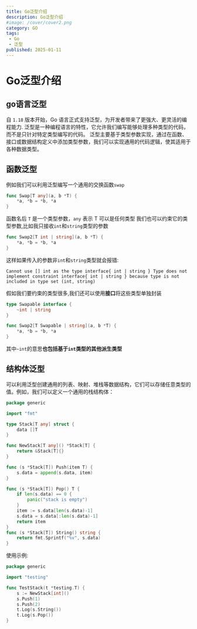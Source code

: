 ```yaml
---
title: Go泛型介绍
description: Go泛型介绍
#image: /cover/cover2.png
category: GO
tags:
 - Go 
 - 泛型
published: 2025-01-11
---
```


# Go泛型介绍

## go语言泛型

自 `1.18` 版本开始，Go 语言正式支持泛型，为开发者带来了更强大、更灵活的编程能力.
泛型是一种编程语言的特性，它允许我们编写能够处理多种类型的代码，而不是只针对特定类型编写的代码。
泛型主要基于类型参数实现，通过在函数、接口或数据结构定义中添加类型参数，我们可以实现通用的代码逻辑，使其适用于各种数据类型。

## 函数泛型

例如我们可以利用泛型编写一个通用的交换函数`swap`

```go
func Swap[T any](a, b *T) {
	*a, *b = *b, *a
}
```

函数名后 `T` 是一个类型参数，`any` 表示 T 可以是任何类型
我们也可以约束它的类型参数,比如我只接收`int`和`string`类型的参数

```go
func Swap2[T int | string](a, b *T) {
	*a, *b = *b, *a
}
```
这样如果传入的参数非`int`和`string`类型就会报错:

`Cannot use [] int as the type interface{ int | string } Type does not implement constraint interface{ int | string } because type is not included in type set (int, string)`

假如我们要约束的类型很多,我们还可以使用**接口**将这些类型单独封装
```go
type Swapable interface {
	~int | string
}

func Swap2[T Swapable | string](a, b *T) {
	*a, *b = *b, *a
}
```
其中`~int`的意思**也包括基于`int`类型的其他派生类型**

## 结构体泛型

可以利用泛型创建通用的列表、映射、堆栈等数据结构，它们可以存储任意类型的值。例如，我们可以定义一个通用的栈结构体：

```go
package generic

import "fmt"

type Stack[T any] struct {
	data []T
}

func NewStack[T any]() *Stack[T] {
	return &Stack[T]{}
}

func (s *Stack[T]) Push(item T) {
	s.data = append(s.data, item)
}

func (s *Stack[T]) Pop() T {
	if len(s.data) == 0 {
		panic("stack is empty")
	}
	item := s.data[len(s.data)-1]
	s.data = s.data[:len(s.data)-1]
	return item
}
func (s *Stack[T]) String() string {
	return fmt.Sprintf("%v", s.data)
}
```

使用示例:

```go
package generic

import "testing"

func TestStack(t *testing.T) {
	s := NewStack[int]()
	s.Push(1)
	s.Push(2)
	t.Log(s.String())
	t.Log(s.Pop())
}
```


